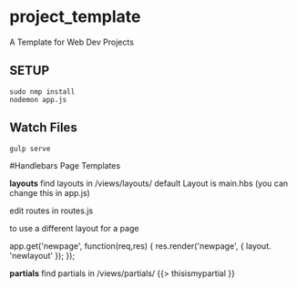 # project_template
A Template for Web Dev Projects

## SETUP
```
sudo nmp install
nodemon app.js

```
## Watch Files
```
gulp serve
```

#Handlebars Page Templates

**layouts**
find layouts in /views/layouts/
default Layout is main.hbs (you can change this in app.js)

edit routes in routes.js

to use a different layout for a page

app.get('newpage', function(req,res) {
	res.render('newpage', {
		layout. 'newlayout'
	});
});

**partials**
find partials in /views/partials/
{{> thisismypartial }}
